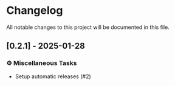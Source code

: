 # Changelog

All notable changes to this project will be documented in this file.

## [0.2.1] - 2025-01-28

### ⚙️ Miscellaneous Tasks

- Setup automatic releases (#2)

<!-- generated by git-cliff -->
